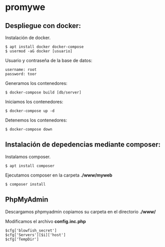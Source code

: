 # promywe

## Despliegue con docker:
Instalación de docker.
```
$ apt install docker docker-compose
$ usermod -aG docker [usuario]
```
Usuario y contraseña de la base de datos:
```
username: root
password: toor
```

Generamos los contenedores:
```
$ docker-compose build [db/server]
```

Iniciamos los contenedores:
```
$ docker-compose up -d
```

Detenemos los contenedores:
```
$ docker-compose down
```

## Instalación de depedencias mediante composer:
Instalamos composer.
```
$ apt install composer
```
Ejecutamos composer en la carpeta **./www/myweb**
```
$ composer install
```

## PhpMyAdmin
Descargamos phpmyadmin copiamos su carpeta en el directorio **./www/**

Modificamos el archivo **config.inc.php**
```
$cfg['blowfish_secret']
$cfg['Servers'][$i]['host']
$cfg['TempDir']
```
